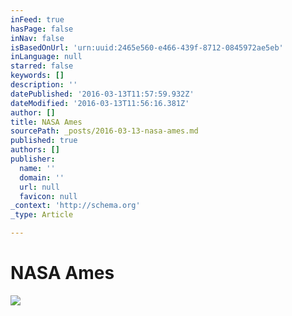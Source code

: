 ```yaml
---
inFeed: true
hasPage: false
inNav: false
isBasedOnUrl: 'urn:uuid:2465e560-e466-439f-8712-0845972ae5eb'
inLanguage: null
starred: false
keywords: []
description: ''
datePublished: '2016-03-13T11:57:59.932Z'
dateModified: '2016-03-13T11:56:16.381Z'
author: []
title: NASA Ames
sourcePath: _posts/2016-03-13-nasa-ames.md
published: true
authors: []
publisher:
  name: ''
  domain: ''
  url: null
  favicon: null
_context: 'http://schema.org'
_type: Article

---
```

# NASA Ames
![](https://the-grid-user-content.s3-us-west-2.amazonaws.com/b3a8b454-84cc-4086-afc4-530be8bb59c1.png)